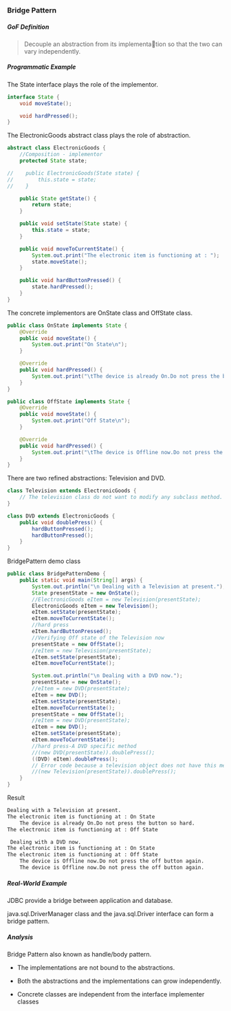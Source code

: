 ### Bridge Pattern

##### GoF Definition

> Decouple an abstraction from its implementation so that the two can vary independently.

##### Programmatic Example

The State interface plays the role of the implementor.

```java
interface State {
    void moveState();

    void hardPressed();
}
```

The ElectronicGoods abstract class plays the role of abstraction.

```java
abstract class ElectronicGoods {
    //Composition - implementor
    protected State state;

//    public ElectronicGoods(State state) {
//        this.state = state;
//    }

    public State getState() {
        return state;
    }

    public void setState(State state) {
        this.state = state;
    }

    public void moveToCurrentState() {
        System.out.print("The electronic item is functioning at : ");
        state.moveState();
    }

    public void hardButtonPressed() {
        state.hardPressed();
    }
}
```

The concrete implementors are OnState class and OffState class. 

```java
public class OnState implements State {
    @Override
    public void moveState() {
        System.out.print("On State\n");
    }

    @Override
    public void hardPressed() {
        System.out.print("\tThe device is already On.Do not press the button so hard.\n");
    }
}
```

```java
public class OffState implements State {
    @Override
    public void moveState() {
        System.out.print("Off State\n");
    }

    @Override
    public void hardPressed() {
        System.out.print("\tThe device is Offline now.Do not press the off button again.\n");
    }
}
```

There are two refined abstractions: Television and DVD.

```java
class Television extends ElectronicGoods {
    // The television class do not want to modify any subclass method.
}
```

```java
class DVD extends ElectronicGoods {
    public void doublePress() {
        hardButtonPressed();
        hardButtonPressed();
    }
}
```

BridgePattern demo class

```java
public class BridgePatternDemo {
    public static void main(String[] args) {
        System.out.println("\n Dealing with a Television at present.");
        State presentState = new OnState();
        //ElectronicGoods eItem = new Television(presentState);
        ElectronicGoods eItem = new Television();
        eItem.setState(presentState);
        eItem.moveToCurrentState();
        //hard press
        eItem.hardButtonPressed();
        //Verifying Off state of the Television now
        presentState = new OffState();
        //eItem = new Television(presentState);
        eItem.setState(presentState);
        eItem.moveToCurrentState();

        System.out.println("\n Dealing with a DVD now.");
        presentState = new OnState();
        //eItem = new DVD(presentState);
        eItem = new DVD();
        eItem.setState(presentState);
        eItem.moveToCurrentState();
        presentState = new OffState();
        //eItem = new DVD(presentState);
        eItem = new DVD();
        eItem.setState(presentState);
        eItem.moveToCurrentState();
        //hard press-A DVD specific method
        //(new DVD(presentState)).doublePress();
        ((DVD) eItem).doublePress();
        // Error code because a television object does not have this method.
        //(new Television(presentState)).doublePress();
    }
}
```

Result

```markdown
Dealing with a Television at present.
The electronic item is functioning at : On State
	The device is already On.Do not press the button so hard.
The electronic item is functioning at : Off State

 Dealing with a DVD now.
The electronic item is functioning at : On State
The electronic item is functioning at : Off State
	The device is Offline now.Do not press the off button again.
	The device is Offline now.Do not press the off button again.
```

##### Real-World Example

JDBC provide a bridge between application and database.

 java.sql.DriverManager class and the java.sql.Driver interface can form a bridge pattern.

##### Analysis

Bridge Pattern also known as handle/body pattern.

- The implementations are not bound to the abstractions.

- Both the abstractions and the implementations can grow independently.

- Concrete classes are independent from the interface implementer classes 